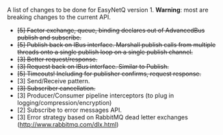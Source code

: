 A list of changes to be done for EasyNetQ version 1. **Warning**: most are breaking changes to the current API.

* ~~[5] Factor exchange, queue, binding declares out of AdvancedBus publish and subscribe.~~
* ~~[5] Publish back on IBus interface. Marshall publish calls from multiple threads onto a single publish loop on a single publish channel.~~
* ~~[3] Better request/response.~~
* ~~[3] Request back on IBus interface. Similar to Publish.~~
* ~~[5] Timeouts! Including for publisher confirms, request response.~~
* [3] Send/Receive pattern.
* ~~[3] Subscriber cancellation.~~
* [3] Producer/Consumer pipeline interceptors (to plug in logging/compression/encryption)
* [2] Subscribe to error messages API.
* [3] Error strategy based on RabbitMQ dead letter exchanges (http://www.rabbitmq.com/dlx.html)
